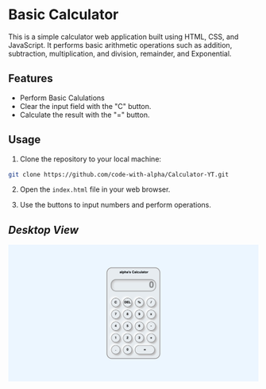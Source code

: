 # Basic Calculator

This is a simple calculator web application built using HTML, CSS, and JavaScript. It performs basic arithmetic operations such as addition, subtraction, multiplication, and division, remainder, and Exponential.

## Features

- Perform Basic Calulations
- Clear the input field with the "C" button.
- Calculate the result with the "=" button.

## Usage

1. Clone the repository to your local machine:
```bash
git clone https://github.com/code-with-alpha/Calculator-YT.git
```
2. Open the `index.html` file in your web browser.

3. Use the buttons to input numbers and perform operations.


## _**Desktop View**_
![Calculator Screenshot](/preview.png)
